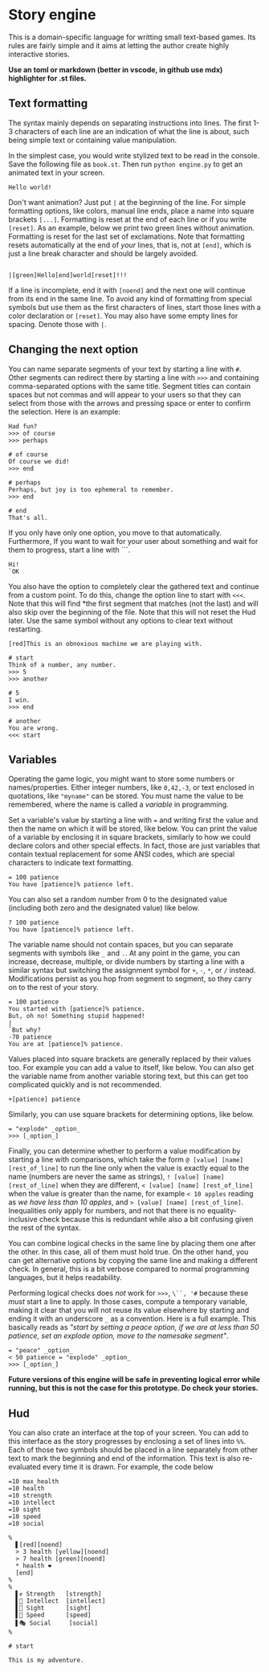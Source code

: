 # Story engine

This is a domain-specific language for writting small text-based
games. Its rules are fairly simple and it aims at letting the
author create highly interactive stories. 

**Use an toml or markdown (better in vscode, in github use mdx) highlighter for .st files.**

## Text formatting

The syntax mainly depends on separating instructions into lines.
The first 1-3 characters of each line are an 
indication of what the line is about, such being simple text
or containing value manipulation.

In the simplest case, you would write stylized text to be
read in the console. Save the following file
as `book.st`. Then run `python engine.py` to get an 
animated text in your screen. 

```mdx
Hello world!
```

Don't want animation? Just put `|` at the beginning of the
line. For simple formatting options, like colors, manual
line ends, place a name into square brackets `[...]`.
Formatting is reset at the end of each line or if you write
`[reset]`.
As an example, below we print two green lines without animation.
Formatting is reset for the last set of exclamations. Note that
formatting resets automatically at the end of *your* lines,
that is, not at `[end]`, which is just a line break character
and should be largely avoided.

```mdx

|[green]Hello[end]world[reset]!!!
```

If a line is incomplete, end it with `[noend]` and the next
one will continue from its end in the same line. To avoid
any kind of formatting from special symbols but use them
as the first characters of lines, start those lines
with a color declaration or `[reset]`. You may also have
some empty lines for spacing. Denote those with `|`.

## Changing the next option

You can name separate segments of your text by starting
a line with `#`. Other segments can redirect there by
starting a line with `>>>` and containing comma-separated
options with the same title. Segment titles can contain
spaces but not commas and will appear to your users
so that they can select from those with the arrows and
pressing space or enter to confirm the selection.
Here is an example:

```mdx
Had fun?
>>> of course
>>> perhaps

# of course
Of course we did!
>>> end

# perhaps
Perhaps, but joy is too ephemeral to remember.
>>> end

# end
That's all.
```

If you only have only one option, you move to that automatically.
Furthermore, If you want to wait for your user about something 
and wait for them to progress, start a line with `\``.

```mdx
Hi!
`OK
```

You also have the option to completely clear the gathered text and
continue from a custom point. To do this, change the option line to start 
with `<<<`. Note that this will find *the first segment that
matches (not the last) and will also skip over the beginning
of the file. Note that this will not reset the Hud later.
Use the same symbol without any options to clear text without
restarting.

```mdx
[red]This is an obnoxious machine we are playing with.

# start
Think of a number, any number.
>>> 5
>>> another

# 5
I win.
>>> end

# another
You are wrong. 
<<< start
```

## Variables

Operating the game logic, you might want to store some numbers
or names/properties. Either integer numbers, like `0,42,-3`, or
text enclosed in quotations, like `"myname"` can be stored. 
You must name the value to be remembered, where the name 
is called a *variable* in programming.

Set a variable's value 
by starting a line with `=` and writing first the value and then
the name on which it will be stored, like below. You can print the value
of a variable by enclosing it in square brackets, similarly to
how we could declare colors and other special effects. In fact,
those are just variables that contain textual replacement for some
ANSI codes, which are special characters to indicate text
formatting. 

```mdx
= 100 patience
You have [patience]% patience left.
```

You can also set a random number from 0 to the designated value (including
both zero and the designated value) like below.

```mdx
? 100 patience
You have [patience]% patience left.
```

The variable name should not contain spaces, but you can separate
segments with symbols like `_` and `.`. At any point in the game,
you can increase, decrease, multiple, or divide numbers by starting 
a line with a similar syntax but switching the assignment symbol for `+`,
`-`, `*`, or `/` instead. Modifications persist as you hop from segment
to segment, so they carry on to the rest of your story.

```mdx
= 100 patience
You started with [patience]% patience.
But, oh no! Something stupid happened!
|
`But why?
-70 patience
You are at [patience]% patience.
```

Values placed into square brackets are generally replaced
by their values too. For example you can add a value to itself,
like below. You can also get the variable name from another variable
storing text, but this can get too complicated quickly and is
not recommended.

```mdx
+[patience] patience
```

Similarly, you can use square brackets for determining options,
like below.

```mdx
= "explode" _option_
>>> [_option_]
```

Finally, you can determine whether to perform a value modification
by starting a line with comparisons, which take the form
`@ [value] [name] [rest_of_line]` to run the line only when the
value is exactly equal to the name (numbers are never the same
as strings), `! [value] [name] [rest_of_line]` when they are different,
`< [value] [name] [rest_of_line]` when the value is greater than the name,
for example `< 10 apples` reading as *we have less than 10 apples*,
and `> [value] [name] [rest_of_line]`. Inequalities only apply for numbers,
and not that there is no equality-inclusive check because this is redundant
while also a bit confusing given the rest of the syntax.

You can combine logical checks in the same line by placing them one after the 
other. In this case, all of them must hold true.
On the other hand, you can get alternative options by copying the same line
and making a different check. In general, this is a bit verbose compared
to normal programming languages, but it helps readability.

Performing logical checks does *not* work for `>>>`, `\``, '#` because these *must*
start a line to apply. In those cases, compute a temporary variable,
making it clear that you will not reuse its value elsewhere 
by starting and ending it with an underscore `_` as a convention. 
Here is a full example. This basically reads as *"start by setting a peace option, 
if we are at less than 50 patience, set an explode option, move to the
namesake segment"*.

```mdx
= "peace" _option_
< 50 patience = "explode" _option_
>>> [_option_]
```

**Future versions of this engine will be safe in preventing logical
error while running, but this is not the case for this prototype.
Do check your stories.**



## Hud

You can also crate an interface at the top of your screen.
You can add to this interface as the story progresses by
enclosing a set of lines into `%%`. Each of those two symbols
should be placed in a line separately from other text
to mark the beginning
and end of the information. This text is also re-evaluated
every time it is drawn. For example, the code below

```mdx
=10 max_health
=10 health
=10 strength
=10 intellect
=10 sight
=10 speed
=10 social

%
  ▌[red][noend]
  > 3 health [yellow][noend]
  > 7 health [green][noend]
  * health ❤
  [end]
%
% 
  ▌✊ Strength   [strength]
  ▌🧠 Intellect  [intellect]
  ▌👀 Sight      [sight]
  ▌🐾 Speed      [speed]
  ▌🎭 Social     [social]
%

# start

This is my adventure.
```